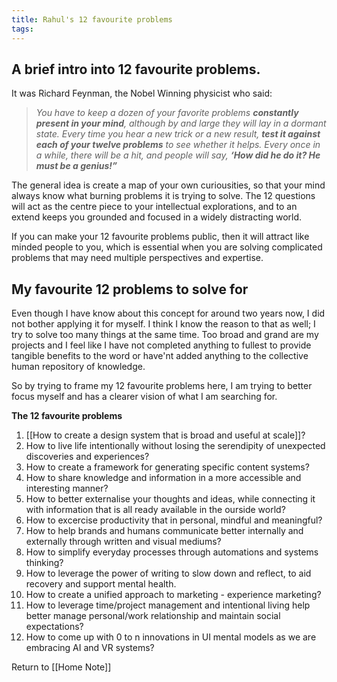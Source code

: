 ```yaml
---
title: Rahul's 12 favourite problems 
tags: 
---
```



## A brief intro into 12 favourite problems.
It was Richard Feynman, the Nobel Winning physicist who said:
> _You have to keep a dozen of your favorite problems_ **_constantly present in your mind_**_, although by and large they will lay in a dormant state. Every time you hear a new trick or a new result,_ **_test it against each of your twelve problems_** _to see whether it helps. Every once in a while, there will be a hit, and people will say,_ **_‘How did he do it? He must be a genius!”_**


The general idea is create a map of your own curiousities, so that your mind always know what burning problems it is trying to solve. The 12 questions will act as the centre piece to your intellectual explorations, and to an extend keeps you grounded and focused in a widely distracting world.

If you can make your 12 favourite problems public, then it will attract like minded people to you, which is essential when you are solving complicated problems that may need multiple perspectives and expertise.

## My favourite 12 problems to solve for
Even though I have know about this concept for around two years now, I did not bother applying it for myself. I think I know the reason to that as well; I try to solve too many things at the same time. Too broad and grand are my projects and I feel like I have not completed anything to fullest to provide tangible benefits to the word or have'nt added anything to the collective human repository of knowledge.

So by trying to frame my 12 favourite problems here, I am trying to better focus myself and has a clearer vision of what I am searching for.

**The 12 favourite problems**
1. [[How to create a design system that is broad and useful at scale]]?
2. How to live life intentionally without losing the serendipity of unexpected discoveries and experiences?
3. How to create a framework for generating specific content systems?
4. How to share knowledge and information in a more accessible and interesting manner?
5. How to better externalise your thoughts and ideas, while connecting it with information that is all ready available in the ourside world?
6. How to excercise productivity that in personal, mindful and meaningful?
7. How to help brands and humans communicate better internally and externally through written and visual mediums?
8. How to simplify everyday processes through automations and systems thinking?
9. How to leverage the power of writing to slow down and reflect, to aid recovery and support mental health.
10. How to create a unified approach to marketing - experience marketing?
11. How to leverage time/project management and intentional living help better manage personal/work relationship and maintain social expectations?
12. How to come up with 0 to n innovations in UI mental models as we are embracing AI and VR systems?


















Return to [[Home Note]]